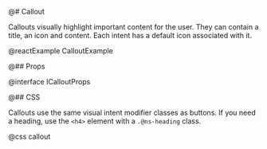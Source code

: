 @# Callout

Callouts visually highlight important content for the user. They can contain
a title, an icon and content. Each intent has a default icon associated with it.

@reactExample CalloutExample

@## Props

@interface ICalloutProps

@## CSS

Callouts use the same visual intent modifier classes as buttons. If you need a
heading, use the `<h4>` element with a `.@ns-heading` class.

@css callout
